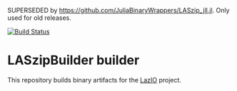 SUPERSEDED by https://github.com/JuliaBinaryWrappers/LASzip_jll.jl. Only used for old releases.

[![Build Status](https://travis-ci.org/evetion/LASzipBuilder.svg?branch=master)](https://travis-ci.org/evetion/LASzipBuilder)

# LASzipBuilder builder

This repository builds binary artifacts for the [LazIO](https://github.com/evetion/LazIO.jl) project.
